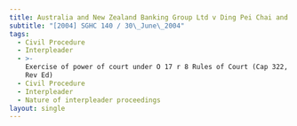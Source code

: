```yaml
---
title: Australia and New Zealand Banking Group Ltd v Ding Pei Chai and Others
subtitle: "[2004] SGHC 140 / 30\_June\_2004"
tags:
  - Civil Procedure
  - Interpleader
  - >-
    Exercise of power of court under O 17 r 8 Rules of Court (Cap 322, R 5, 1997
    Rev Ed)
  - Civil Procedure
  - Interpleader
  - Nature of interpleader proceedings
layout: single
---
```


